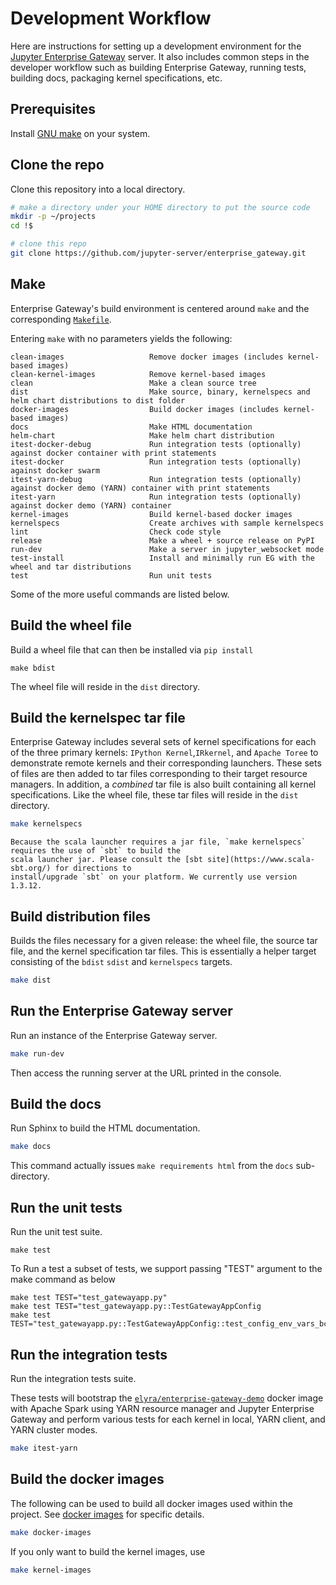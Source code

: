 # Development Workflow

Here are instructions for setting up a development environment for the [Jupyter Enterprise Gateway](https://github.com/jupyter-server/enterprise_gateway)
server. It also includes common steps in the developer workflow such as building Enterprise Gateway,
running tests, building docs, packaging kernel specifications, etc.

## Prerequisites

Install [GNU make](https://www.gnu.org/software/make/) on your system.

## Clone the repo

Clone this repository into a local directory.

```bash
# make a directory under your HOME directory to put the source code
mkdir -p ~/projects
cd !$

# clone this repo
git clone https://github.com/jupyter-server/enterprise_gateway.git
```

## Make

Enterprise Gateway's build environment is centered around `make` and the corresponding [`Makefile`](https://github.com/jupyter-server/enterprise_gateway/blob/main/Makefile).

Entering `make` with no parameters yields the following:

```
clean-images                   Remove docker images (includes kernel-based images)
clean-kernel-images            Remove kernel-based images
clean                          Make a clean source tree
dist                           Make source, binary, kernelspecs and helm chart distributions to dist folder
docker-images                  Build docker images (includes kernel-based images)
docs                           Make HTML documentation
helm-chart                     Make helm chart distribution
itest-docker-debug             Run integration tests (optionally) against docker container with print statements
itest-docker                   Run integration tests (optionally) against docker swarm
itest-yarn-debug               Run integration tests (optionally) against docker demo (YARN) container with print statements
itest-yarn                     Run integration tests (optionally) against docker demo (YARN) container
kernel-images                  Build kernel-based docker images
kernelspecs                    Create archives with sample kernelspecs
lint                           Check code style
release                        Make a wheel + source release on PyPI
run-dev                        Make a server in jupyter_websocket mode
test-install                   Install and minimally run EG with the wheel and tar distributions
test                           Run unit tests
```

Some of the more useful commands are listed below.

## Build the wheel file

Build a wheel file that can then be installed via `pip install`

```
make bdist
```

The wheel file will reside in the `dist` directory.

## Build the kernelspec tar file

Enterprise Gateway includes several sets of kernel specifications for each of the three primary kernels: `IPython Kernel`,`IRkernel`,
and `Apache Toree` to demonstrate remote kernels and their corresponding launchers. These sets of files are then added to tar files corresponding to their target resource managers. In addition, a _combined_ tar file is also built containing all kernel specifications. Like the wheel file, these tar files will reside in the `dist` directory.

```bash
make kernelspecs
```

```{note}
Because the scala launcher requires a jar file, `make kernelspecs` requires the use of `sbt` to build the
scala launcher jar. Please consult the [sbt site](https://www.scala-sbt.org/) for directions to
install/upgrade `sbt` on your platform. We currently use version 1.3.12.
```

## Build distribution files

Builds the files necessary for a given release: the wheel file, the source tar file, and the kernel specification tar
files. This is essentially a helper target consisting of the `bdist` `sdist` and `kernelspecs` targets.

```bash
make dist
```

## Run the Enterprise Gateway server

Run an instance of the Enterprise Gateway server.

```bash
make run-dev
```

Then access the running server at the URL printed in the console.

## Build the docs

Run Sphinx to build the HTML documentation.

```bash
make docs
```

This command actually issues `make requirements html` from the `docs` sub-directory.

## Run the unit tests

Run the unit test suite.

```
make test
```

To Run a test a subset of tests, we support passing "TEST" argument to the make command as below

```
make test TEST="test_gatewayapp.py"
make test TEST="test_gatewayapp.py::TestGatewayAppConfig
make test TEST="test_gatewayapp.py::TestGatewayAppConfig::test_config_env_vars_bc"
```

## Run the integration tests

Run the integration tests suite.

These tests will bootstrap the [`elyra/enterprise-gateway-demo`](https://hub.docker.com/r/elyra/enterprise-gateway-demo/) docker image with Apache Spark using YARN resource manager and
Jupyter Enterprise Gateway and perform various tests for each kernel in local, YARN client, and YARN cluster modes.

```bash
make itest-yarn
```

## Build the docker images

The following can be used to build all docker images used within the project. See [docker images](docker.md) for specific details.

```bash
make docker-images
```

If you only want to build the kernel images, use

```bash
make kernel-images
```
